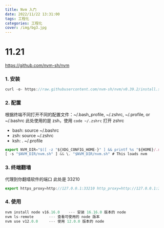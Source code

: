 ```yaml
---
title: Nvm 入门
date: 2022/11/22 13:31:00
tags: 工程化 
categories: 工程化
cover: /img/bg3.jpg
---
```


# 11.21
https://github.com/nvm-sh/nvm

### 1. 安装
```js
curl -o- https://raw.githubusercontent.com/nvm-sh/nvm/v0.39.2/install.sh | bash
```

### 2. 配置 
根据终端不同打开不同的配置文件：~/.bash_profile, ~/.zshrc, ~/.profile, or ~/.bashrc
此处使用的是 zsh，使用 `code ~/.zshrc` 打开 zshrc

- bash: source ~/.bashrc
- zsh: source ~/.zshrc
- ksh: . ~/.profile


```js
export NVM_DIR="$([ -z "${XDG_CONFIG_HOME-}" ] && printf %s "${HOME}/.nvm" || printf %s "${XDG_CONFIG_HOME}/nvm")"
[ -s "$NVM_DIR/nvm.sh" ] && \. "$NVM_DIR/nvm.sh" # This loads nvm
```

### 3. 终端翻墙
代理到你翻墙软件的端口 此处是 33210
```js
export https_proxy=http://127.0.0.1:33210 http_proxy=http://127.0.0.1:33210 all_proxy=socks5://127.0.0.1:33210
```

### 4. 使用
```js
nvm install node v16.16.0    --- 安装 16.16.0 版本的 node
nvm ls-remote       --- 查看可使用的 node 版本
nvm use v12.0.0     --- 使用 12.0.0 版本的 node
```